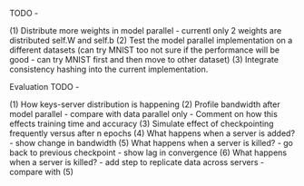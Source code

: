 TODO -

(1) Distribute more weights in model parallel - currentl only 2 weights are distributed self.W and self.b
(2) Test the model parallel implementation on a different datasets (can try MNIST too not sure if the performance will be good - can try MNIST first and then move to other dataset)
(3) Integrate consistency hashing into the current implementation.

Evaluation TODO -

(1) How keys-server distribution is happening
(2) Profile bandwidth after model parallel - compare with data parallel only - Comment on how this effects training time and accuracy
(3) Simulate effect of checkpointing frequently versus after n epochs
(4) What happens when a server is added? - show change in bandwidth
(5) What happens when a server is killed? - go back to previous checkpoint - show lag in convergence
(6) What happens when a server is killed? - add step to replicate data across servers - compare with (5)


